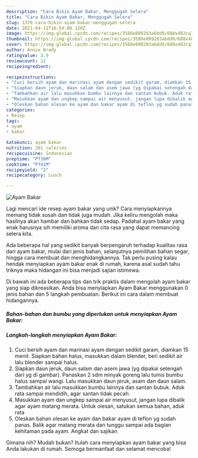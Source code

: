 ```yaml
---
description: "Cara Bikin Ayam Bakar, Menggugah Selera"
title: "Cara Bikin Ayam Bakar, Menggugah Selera"
slug: 1376-cara-bikin-ayam-bakar-menggugah-selera
date: 2021-04-11T16:54:08.128Z
image: https://img-global.cpcdn.com/recipes/3588e809203a6dd0/680x482cq70/ayam-bakar-foto-resep-utama.jpg
thumbnail: https://img-global.cpcdn.com/recipes/3588e809203a6dd0/680x482cq70/ayam-bakar-foto-resep-utama.jpg
cover: https://img-global.cpcdn.com/recipes/3588e809203a6dd0/680x482cq70/ayam-bakar-foto-resep-utama.jpg
author: Annie Brady
ratingvalue: 3.9
reviewcount: 12
recipeingredient:

recipeinstructions:
- "Cuci bersih ayam dan marinasi ayam dengan sedikit garam, diamkan 15 menit. Siapkan bahan halus, masukkan dalam blender, beri sedikit air lalu blender sampai halus."
- "Siapkan daun jeruk, daun salam dan asem jawa (yg dipakai setengah dari yg di gambar). Panaskan 2 sdm minyak goreng lalu tumis bumbu halus sampai wangi. Lalu masukkan daun jeruk, asam dan daun salam."
- "Tambahkan air lalu masukkan bumbu lainnya dan santan bubuk. Aduk rata sampai mendidih, agar santan tidak pecah."
- "Masukkan ayam dan ungkep sampai air menyusut, jangan lupa dibalik agar ayam matang merata. Untuk olesan, satukan semua bahan, aduk rata"
- "Oleskan bahan olesan ke ayam dan bakar ayam di teflon yg sudah panas. Balik agar matang merata dan tunggu sampai ada bagian kehitaman pada ayam. Angkat dan sajikan"
categories:
- Resep
tags:
- ayam
- bakar

katakunci: ayam bakar 
nutrition: 261 calories
recipecuisine: Indonesian
preptime: "PT30M"
cooktime: "PT41M"
recipeyield: "2"
recipecategory: Lunch

---
```



![Ayam Bakar](https://img-global.cpcdn.com/recipes/3588e809203a6dd0/680x482cq70/ayam-bakar-foto-resep-utama.jpg)

Lagi mencari ide resep ayam bakar yang unik? Cara menyiapkannya memang tidak susah dan tidak juga mudah. Jika keliru mengolah maka hasilnya akan hambar dan bahkan tidak sedap. Padahal ayam bakar yang enak harusnya sih memiliki aroma dan cita rasa yang dapat memancing selera kita.

Ada beberapa hal yang sedikit banyak berpengaruh terhadap kualitas rasa dari ayam bakar, mulai dari jenis bahan, selanjutnya pemilihan bahan segar, hingga cara membuat dan menghidangkannya. Tak perlu pusing kalau hendak menyiapkan ayam bakar enak di rumah, karena asal sudah tahu triknya maka hidangan ini bisa menjadi sajian istimewa.




Di bawah ini ada beberapa tips dan trik praktis dalam mengolah ayam bakar yang siap dikreasikan. Anda bisa menyiapkan Ayam Bakar menggunakan 0 jenis bahan dan 5 langkah pembuatan. Berikut ini cara dalam membuat hidangannya.

<!--inarticleads1-->

##### Bahan-bahan dan bumbu yang diperlukan untuk menyiapkan Ayam Bakar:





<!--inarticleads2-->

##### Langkah-langkah menyiapkan Ayam Bakar:

1. Cuci bersih ayam dan marinasi ayam dengan sedikit garam, diamkan 15 menit. Siapkan bahan halus, masukkan dalam blender, beri sedikit air lalu blender sampai halus.
1. Siapkan daun jeruk, daun salam dan asem jawa (yg dipakai setengah dari yg di gambar). Panaskan 2 sdm minyak goreng lalu tumis bumbu halus sampai wangi. Lalu masukkan daun jeruk, asam dan daun salam.
1. Tambahkan air lalu masukkan bumbu lainnya dan santan bubuk. Aduk rata sampai mendidih, agar santan tidak pecah.
1. Masukkan ayam dan ungkep sampai air menyusut, jangan lupa dibalik agar ayam matang merata. Untuk olesan, satukan semua bahan, aduk rata
1. Oleskan bahan olesan ke ayam dan bakar ayam di teflon yg sudah panas. Balik agar matang merata dan tunggu sampai ada bagian kehitaman pada ayam. Angkat dan sajikan




Gimana nih? Mudah bukan? Itulah cara menyiapkan ayam bakar yang bisa Anda lakukan di rumah. Semoga bermanfaat dan selamat mencoba!
